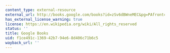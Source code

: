 ```yaml
---
content_type: external-resource
external_url: http://books.google.com/books?id=zSv6dBWneMEC&pg=PAfrontcover
has_external_license_warning: true
license: https://en.wikipedia.org/wiki/All_rights_reserved
status: ''
title: Google Books
uid: f1ce491c-1369-42b7-94e6-8d406c71b6c5
wayback_url: ''
---
```

